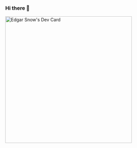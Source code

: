 ### Hi there 👋
<a href="https://app.daily.dev/ouro"><img src="https://api.daily.dev/devcards/d169f99fd5f4462db77acd366df36dfa.png?r=2l5" width="400" alt="Edgar Snow's Dev Card"/></a>
<!--
**EdgarSnow75/EdgarSnow75** is a ✨ _special_ ✨ repository because its `README.md` (this file) appears on your GitHub profile.

Here are some ideas to get you started:

- 🔭 I’m currently working on ...
- 🌱 I’m currently learning ...
- 👯 I’m looking to collaborate on ...
- 🤔 I’m looking for help with ...
- 💬 Ask me about ...
- 📫 How to reach me: ...
- 😄 Pronouns: ...
- ⚡ Fun fact: ...
-->
